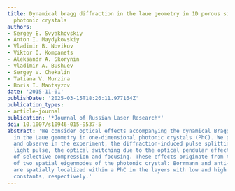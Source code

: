 ```yaml
---
title: Dynamical bragg diffraction in the laue geometry in 1D porous silicon based
  photonic crystals
authors:
- Sergey E. Svyakhovskiy
- Anton I. Maydykovskiy
- Vladimir B. Novikov
- Viktor O. Kompanets
- Aleksandr A. Skorynin
- Vladimir A. Bushuev
- Sergey V. Chekalin
- Tatiana V. Murzina
- Boris I. Mantsyzov
date: '2015-11-01'
publishDate: '2025-03-15T18:26:11.977164Z'
publication_types:
- article-journal
publication: '*Journal of Russian Laser Research*'
doi: 10.1007/s10946-015-9537-5
abstract: 'We consider optical effects accompanying the dynamical Bragg diffraction
  in the Laue geometry in one-dimensional photonic crystals (PhC). We predict theoretically,
  and observe in the experiment, the diffraction-induced pulse splitting of femtosecond
  light pulse, the optical switching due to the optical pendular effect, and the effects
  of selective compression and focusing. These effects originate from the interaction
  of two spatial eigenmodes of the photonic crystal: Borrmann and anti-Borrmann, which
  are spatially localized within a PhC in the layers with low and high dielectric
  constants, respectively.'
---
```

